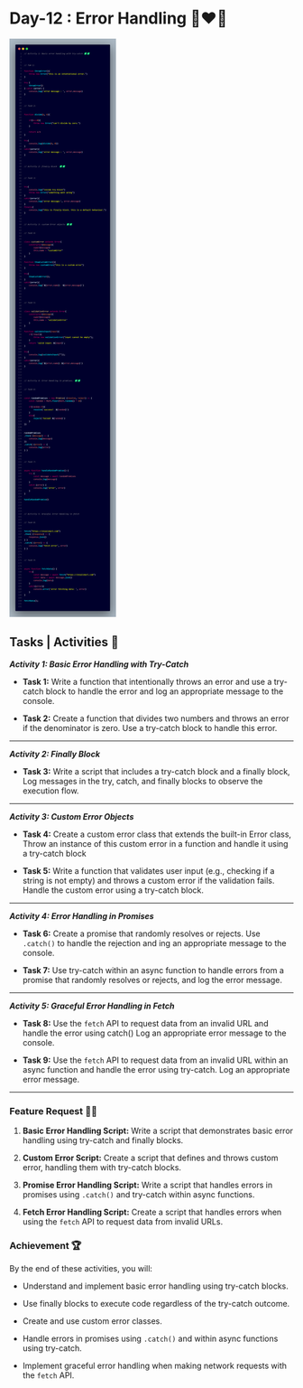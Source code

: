 # Day-12 : Error Handling 🍵❤️‍🔥

![Day-12 Code Snap](Day_12.png)

## Tasks | Activities 🌟

_**Activity 1: Basic Error Handling with Try-Catch**_

- **Task 1:** Write a function that intentionally throws an error and use a try-catch block to handle the error and log an appropriate message to the console.

- **Task 2:** Create a function that divides two numbers and throws an error if the denominator is zero. Use a try-catch block to handle this error.

<hr/>

_**Activity 2: Finally Block**_

- **Task 3:** Write a script that includes a try-catch block and a finally block, Log messages in the try, catch, and finally blocks to observe the execution flow.

<hr/>

_**Activity 3: Custom Error Objects**_

- **Task 4:** Create a custom error class that extends the built-in Error class, Throw an instance of this custom error in a function and handle it using a try-catch block

- **Task 5:** Write a function that validates user input (e.g., checking if a string is not empty) and throws a custom error if the validation fails. Handle the custom error using a try-catch block.

<hr/>

_**Activity 4: Error Handling in Promises**_

- **Task 6:** Create a promise that randomly resolves or rejects. Use `.catch()` to handle the rejection and ing an appropriate message to the console.

- **Task 7:** Use try-catch within an async function to handle errors from a promise that randomly resolves or rejects, and log the error message.

<hr/>

_**Activity 5: Graceful Error Handling in Fetch**_

- **Task 8:** Use the `fetch` API to request data from an invalid URL and handle the error using catch() Log an appropriate error message to the console.

- **Task 9:** Use the `fetch` API to request data from an invalid URL within an async function and handle the error using try-catch. Log an appropriate error message.

<hr/>

### Feature Request 🙇‍♂️

1. **Basic Error Handling Script:** Write a script that demonstrates basic error handling using try-catch and finally blocks.

2. **Custom Error Script:** Create a script that defines and throws custom error, handling them with try-catch blocks.

3. **Promise Error Handling Script:** Write a script that handles errors in promises using `.catch()` and try-catch within async functions.

4. **Fetch Error Handling Script:** Create a script that handles errors when using the `fetch` API to request data from invalid URLs.

### Achievement 🏆

By the end of these activities, you will:

- Understand and implement basic error handling using try-catch blocks.

- Use finally blocks to execute code regardless of the try-catch outcome.

- Create and use custom error classes.

- Handle errors in promises using `.catch()` and within async functions using try-catch.

- Implement graceful error handling when making network requests with the `fetch` API.